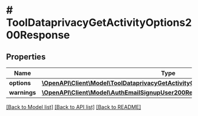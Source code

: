 # # ToolDataprivacyGetActivityOptions200Response

## Properties

Name | Type | Description | Notes
------------ | ------------- | ------------- | -------------
**options** | [**\OpenAPI\Client\Model\ToolDataprivacyGetActivityOptions200ResponseOptionsInner[]**](ToolDataprivacyGetActivityOptions200ResponseOptionsInner.md) |  |
**warnings** | [**\OpenAPI\Client\Model\AuthEmailSignupUser200ResponseWarningsInner[]**](AuthEmailSignupUser200ResponseWarningsInner.md) |  | [optional]

[[Back to Model list]](../../README.md#models) [[Back to API list]](../../README.md#endpoints) [[Back to README]](../../README.md)

